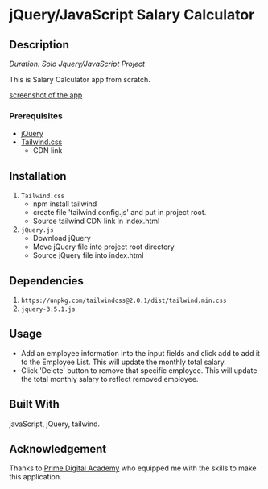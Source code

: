 # jQuery/JavaScript Salary Calculator

## Description

_Duration: Solo Jquery/JavaScript Project_

This is Salary Calculator app from scratch.

[screenshot of the app](https://github.com/gabinwilliams/jquery-salary-calculator/blob/master/ProjectScreenshot.png)

### Prerequisites

- [jQuery](https://jquery.com/download/)
- [Tailwind.css](https://tailwindcss.com/) 
    - CDN link


## Installation

1. `Tailwind.css`
    - npm install tailwind
    - create file 'tailwind.config.js' and put in project root.
    - Source tailwind CDN link in index.html
2. `jQuery.js`
    - Download jQuery
    - Move jQuery file into project root directory
    - Source jQuery file into index.html

## Dependencies

1. `https://unpkg.com/tailwindcss@2.0.1/dist/tailwind.min.css`
2. `jquery-3.5.1.js`


## Usage

- Add an employee information into the input fields and click add to add it to the Employee List.  This will update the monthly total salary.
- Click 'Delete' button to remove that specific employee.  This will update the total monthly salary to reflect removed employee.


## Built With

 javaScript, jQuery, tailwind.

## Acknowledgement
Thanks to [Prime Digital Academy](www.primeacademy.io) who equipped me with the skills to make this application.

